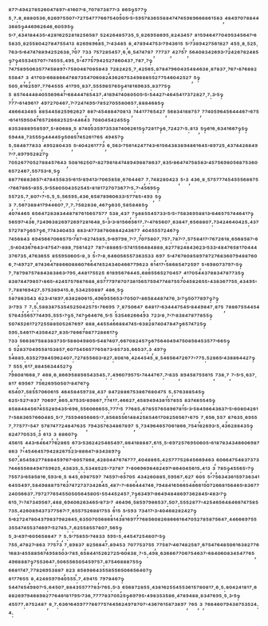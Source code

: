 ⁸⁷⁷′⁴⁹⁴²⁷⁸⁵²⁶⁰⁴⁷⁸⁹⁷'⁴¹⁶⁰⁷′⁸·⁷⁰⁷⁸⁷³⁸⁷⁷′³,⁸⁶⁵‽⁵⁷⁷‽⁵·⁷:⁸·⁸⁸⁸⁰⁵³⁶·⁶²⁶⁹⁷⁵⁵⁰⁷'⁷²⁷⁵⁴⁷⁷⁷⁶⁶⁷⁵⁴⁰⁵⁰⁵′⁵'⁵⁹⁵⁷⁸³⁶⁵⁵⁸⁸⁴⁷⁴⁷⁴⁵⁹⁸⁹⁶⁶⁶⁸⁶¹⁵⁸³,⁴⁸⁴⁹⁷⁰⁷⁸⁸⁴⁴³⁶⁸⁵‽⁴⁴⁶⁹⁶²⁶⁴⁶·⁶⁰⁵⁹⁵‽⁵′⁷·⁴³⁴¹⁸⁴⁴³⁵'⁴²⁸¹⁶²⁵²⁸¹⁸²⁵⁶⁵⁸⁷,⁵²⁴²⁶⁴⁸⁵⁷³⁵·⁵·⁸²⁶⁹⁵⁸⁶⁹⁵·⁸²⁴³⁴⁵⁷,⁸¹⁵⁹⁴⁶⁴⁷⁷⁰⁴⁹⁵³⁴⁵⁶⁴⁷′⁶⁵⁸³⁵·⁸²⁵⁵⁸⁰⁴²⁷⁸⁴⁷⁵⁵⁴¹³,⁸²⁶⁹⁸⁹⁶⁸⁵·⁷′⁴³⁴⁸⁵,⁸·⁴⁷⁸⁹⁴⁴⁷⁵³′⁷⁹⁴³⁶¹⁵,⁵′⁷³⁸⁹⁴²⁷⁵⁶¹⁸²⁷,⁴⁵⁵·⁸·⁵²⁵·⁷⁶³′⁵′⁶⁴⁷⁴⁷⁸⁸⁹⁴²⁵²⁶³⁸·⁷⁰⁷,⁷³³,⁷⁵⁷²⁸⁵⁴⁵⁷·⁶·⁶·⁵⁴⁷⁴⁷⁸⁷,⁷⁷⁷³⁷,⁴²⁷⁵⁷,⁵⁶⁴⁰⁸³⁴²⁶⁹³′⁷²⁴²⁶⁷⁸²⁴⁸⁵‽⁷‽⁴⁵⁵³⁴⁵⁷⁰⁷'⁷⁴⁵⁵⁵:⁴⁹⁵·⁵'⁴⁷⁷⁵⁷⁹⁴²⁵²⁷⁸⁶⁰⁴³⁷·⁷⁸⁷·⁷‽⁷⁴⁷⁵⁸⁹⁵⁰⁶³⁵⁷⁷⁴⁵⁸⁸⁹⁷'⁷⁵⁸⁰⁴⁸⁷⁰⁸⁵⁸⁴³,⁷²⁸²⁴²⁵·⁷·⁴²⁵⁶⁵:⁸⁷⁸⁴⁷⁹⁶⁰⁴³⁵⁴⁸⁴⁶³⁸·⁸⁷⁸³⁷·⁷⁶⁷'⁶⁷⁶⁸⁸²⁵⁵⁸⁴⁷,³,⁴¹⁷⁰³′⁶⁶⁸⁸⁶⁶⁴⁷⁸⁸⁷³⁵⁴⁷⁰⁶⁰⁸²⁴³⁶²⁶⁷⁵³⁴⁹⁸⁸⁸⁵⁵²⁷⁷⁵⁴⁶⁰⁴²⁵²⁷,⁵‽⁵⁰⁵·⁸¹⁶²⁵⁹⁷:⁷⁷⁶⁴⁵⁵⁵,⁴¹⁷⁹⁵·⁸³⁷:⁵⁵⁵⁹⁸⁵⁷⁶⁵‽⁴¹⁸¹⁶⁹⁶³⁵:⁸³⁷⁷⁵‽⁵,⁸⁵⁷⁴⁴⁴⁴⁸⁴⁰⁵⁵⁶⁹⁶⁴⁷′⁶⁸⁴⁴⁴⁷⁸⁵⁴³⁷:⁴¹⁸⁹⁴⁷⁴⁰⁸⁰⁵⁰⁵′⁵'⁵⁴⁴²⁷′⁴⁶⁴⁵⁴¹⁷³⁷²⁸²⁷·⁷:³′⁵‽⁷⁷⁷'⁶¹⁴⁹⁶¹⁷,⁴⁹⁷²⁷⁰⁴⁶⁷:⁷′⁷²⁴⁷⁴⁹⁵′⁷⁸⁵²⁷⁰⁵⁵⁸⁰⁶⁵⁷:⁸⁸⁸⁴⁶⁸⁵‽⁴⁸⁶⁶⁴³⁴⁸⁵,⁸⁸⁵⁴⁴⁵⁸²⁵⁹⁶²⁶²⁷,⁸⁸⁷′⁴⁵⁴⁸⁸⁴⁷⁰⁸¹³,⁷⁴⁴¹⁷⁷⁶⁵⁴²⁷,⁵⁶⁸³⁴¹⁸⁸⁷⁵⁷,⁷⁷⁴⁰⁵⁹⁶⁴⁵⁶⁴⁴⁴⁶⁷'⁶⁷⁵′⁶¹⁴¹⁵⁹⁵⁰⁴⁷⁶⁵⁷²⁶⁶⁸²⁵²⁵′⁴⁴⁶⁴³,⁷⁰⁸⁰⁴⁵⁴²⁴⁵⁵‽⁸³⁵³⁸⁸⁸⁹⁵⁸⁵⁹⁷·⁵'⁸⁰⁶⁸⁸·⁵,⁸⁷⁴⁰⁵³⁵⁹⁷³⁵³⁸⁷⁴⁰⁶²⁶¹⁵‽⁷²⁸¹⁷‽⁶·⁷²⁴²⁷'⁵:⁸¹³,⁵‽⁶¹⁶·⁶³⁴¹⁶⁶⁷‽⁵‽⁵⁹⁴⁴⁸·⁷³⁵⁵⁵‽⁴⁴⁴⁴⁵‽⁵⁰⁸⁵⁷⁴⁵²⁶¹⁷⁶⁵,⁴⁹⁴⁵⁷‽⁵:⁵⁸⁴⁸⁷⁷⁸³³,⁴⁹⁵²⁸⁰⁴³⁵,⁵′⁴⁰⁴²⁶¹⁷⁷³,⁶·⁵⁶³′⁷⁵⁶¹⁴²⁴⁷⁷⁴³′⁶¹⁵⁶⁴³⁸³⁸⁹⁴⁸⁶¹⁶⁴⁵'⁶⁹⁷²⁵·⁴³⁷⁴⁴²⁶⁸⁴⁹⁷′⁷:⁸⁹⁷⁹⁵²⁸²⁷‽⁷⁰⁵²⁶⁷⁷⁰⁵²⁷⁸⁸⁴⁵⁷⁶⁴³,⁵⁰⁸¹⁶²⁵⁰⁷'⁸²⁷⁹⁸¹⁸⁴⁷⁴⁸⁹⁴⁹⁸⁸⁷⁸⁶³⁷·⁸³⁵′⁸⁶⁴⁷⁴⁷⁵⁸⁵⁸³′⁴⁵⁷⁵⁶⁹⁸⁰⁵⁶⁸⁷⁵³⁶⁰⁶⁵⁷²⁴⁶⁷:⁵⁵⁷⁵³′⁶·⁵‽⁸⁸⁷⁷⁶⁸⁸³⁶⁵⁷′⁴⁷⁸⁴⁵⁵⁸³⁵′⁶¹⁵′⁸⁹⁴¹³′⁷⁰⁶⁵⁸⁵⁸·⁶⁷⁶⁴⁴⁶⁷,⁷:⁷⁴⁸²⁸⁰⁴²³,⁵'³,⁴³⁶·⁸·⁵⁷⁵⁷⁷⁷⁴⁵⁴⁵⁵⁵⁶⁸⁶⁷⁵′⁷⁶⁶⁷⁸⁶⁵'⁸⁵⁵:⁵′⁵⁵⁸⁰⁵⁰⁴³⁵²⁵⁴⁵'⁸¹⁸¹⁷²⁷⁰⁷³⁶⁷⁷′⁵:⁷'⁴⁵⁶⁹⁵‽⁵⁵⁷²⁵:⁷·⁸⁰⁷'⁷'⁵:⁵·⁵:⁵⁶⁵⁹⁵:⁴³⁶·⁶⁵⁸⁷⁸⁹⁶⁰⁶³³′⁵⁷⁷⁸⁵'⁴⁹³,⁵‽³,⁷:⁵⁶⁷³⁸⁸⁴¹⁷⁹⁴⁴⁶⁰⁷·⁷·⁷:⁷⁵⁸²⁸³⁸·⁴⁶⁷‽⁶³⁵·⁵⁸⁵⁸⁴⁸⁵‽⁴⁰⁷⁴⁴⁶⁵,⁶⁵⁶⁴⁷²⁸³⁸³⁴⁴⁸⁷⁸⁷⁶¹⁵⁶⁵⁷⁵⁷⁷,⁵³⁸·⁴³⁷,⁷‽⁸⁸⁵⁵⁴⁵⁷³³′⁵′⁵'⁷⁵⁸³⁶⁹⁵⁸⁸¹³′⁶⁴⁶⁵⁷⁵⁷⁴⁴⁶⁴¹⁷‽⁵⁶⁵⁹⁷′⁴³⁶·⁷²⁴⁹⁶³⁸²⁶⁹⁷²⁶⁹⁷²⁸¹⁶⁴⁸·⁵'³′³′⁸¹⁵⁶⁶⁵⁶¹⁷:⁷'⁴⁷⁶⁵⁶⁰⁷·⁸³⁸⁴⁷·⁶⁵⁶⁸⁸⁰⁷:⁷³⁴²⁴⁶⁴⁰⁴²⁵:⁴³⁷⁵⁷²⁷⁸⁷‽⁶⁵⁷‽⁶·⁷⁷⁴³⁴⁰⁴⁵³,⁸⁸³′⁴⁷⁷³⁸⁷⁸⁰⁸⁸⁴²⁴³⁶⁷⁷,⁴⁰⁴⁵⁵⁵⁷²⁴⁶⁷‽⁷⁴⁵⁶⁸⁴³,⁶⁹⁴⁵⁶⁶⁷⁰⁶⁶⁵⁷⁵′⁷⁸⁷'⁶²⁷⁴⁵⁸⁵:⁵′⁶⁹⁷⁹⁸·⁷′⁷·⁷⁰⁷⁵⁸⁰⁷·⁷⁵⁷:⁷⁸⁷′⁷:⁵⁷⁵⁸⁴¹⁷′⁷⁶⁷²⁶¹⁸·⁶⁵⁶⁸⁵⁸⁷'⁶·⁵′⁴⁰⁴³⁶⁷⁶⁴³′⁴⁷⁵⁴⁷'⁸⁸⁸·⁷⁵⁶¹⁴²⁷,⁷⁸⁷'⁸⁸⁸⁶⁵'⁵⁷⁴¹⁵⁵⁶⁴⁸⁴⁸⁸⁸·⁸²⁷⁷⁸²⁴⁸⁴³⁶²³′⁵³³′⁴⁸⁴⁷⁶⁵⁸¹⁷⁰⁴⁴⁴³⁷⁶⁷³⁵·⁴⁷⁶³⁶⁵⁵,⁸⁵⁵⁹⁵⁰⁶⁰⁵'⁸·³,⁵'⁷'⁸·⁶⁴⁶⁰⁵⁶⁵⁵⁷³⁶³⁵³³,⁶⁹⁷,⁵′⁴⁷⁶⁷⁸⁰⁸⁵⁸⁹⁷⁸⁷²⁷⁶⁸³⁶⁰⁷⁹⁴⁸⁸⁷⁶⁰⁶·⁷′⁴⁹⁷²⁷·⁸⁷⁴³⁶⁴⁷⁸⁸⁶⁶⁰⁸⁸⁶⁰⁷⁶⁶⁴⁷⁴⁵²⁴³⁴⁰⁴⁶⁶⁷⁷⁹⁶²³,⁶¹⁴¹⁷'⁵⁸⁶⁸⁵⁴⁷²⁵⁹⁷,⁵'⁶⁹⁸⁰⁷³⁷⁹⁷'⁵‽⁷·⁷⁸⁷⁹⁸⁷⁵⁷⁸⁸⁴³⁸³⁸⁶³′⁷⁹⁵·⁴⁴⁸¹⁷⁵⁵²⁵,⁶¹⁸⁹⁵⁶⁷⁶⁴⁴⁵:⁶⁸⁶⁵⁵⁶⁵²⁷⁰⁴⁵⁷,⁴¹⁷⁰⁵⁴⁴³⁷⁸⁸³⁴⁷⁸⁷⁷³⁵‽⁸³⁸⁷⁴⁴⁷⁹⁸⁵⁷'⁸⁶⁵'⁴²⁴⁵⁷⁵⁷⁶⁸⁷⁶⁸⁸·⁸⁵⁷⁷⁷⁹⁷⁸⁷⁰⁷³⁸¹⁵⁶⁵⁷⁵⁹⁴⁷⁷⁴⁸⁷⁵⁵⁷⁰⁴⁵⁸²⁶⁵⁵'⁴³⁸³⁶⁷⁷⁵⁵·⁴³⁴⁹⁵'⁷:⁷⁸⁸¹⁶⁹⁴²⁷:⁵⁷⁵³⁸⁹⁴¹⁵:⁶·⁵³⁴²⁵⁰⁸⁸⁷,⁴⁸⁶·⁵‽⁵⁸⁷⁸⁶³⁵⁴³,⁶²³′⁴¹⁸⁹⁷:⁶³⁸²⁸⁰⁶¹⁵:⁴⁹⁶⁹⁵⁵⁶⁵³′⁷⁰⁵⁰⁷'⁸⁶⁵⁸⁴⁴⁸⁷⁴⁷⁶·³′⁷‽⁵⁰⁷⁷⁸⁹⁷‽⁷‽³′⁷⁹³,⁷,⁷:⁵:⁵⁸⁸³⁸⁷⁵³⁵⁴⁵²⁵⁰⁴²⁵⁷⁵'⁷⁶⁶⁹⁵,⁷·⁸⁷⁵⁰⁶⁴⁷,⁶⁴⁸¹⁷'⁶³⁴⁴⁴⁷⁵⁴⁵′⁸⁴⁴⁹⁸⁴⁷·⁸⁷⁵,⁷⁸⁸⁶⁷⁵⁵⁴⁴⁵⁴⁵⁷⁸⁴³⁵⁶⁵⁷⁷⁴⁴⁹⁵:⁵⁵⁵'⁷‽⁵·⁷⁴⁷‽⁶⁴⁶⁷⁶·⁵′⁵,⁵³⁵⁴⁶²⁶⁶⁴⁹³,⁷²³′⁸·⁷′⁷′⁸³⁸⁴⁷⁸⁷⁷⁸⁵⁵‽⁵⁰⁷⁴⁵²⁶¹⁷²⁷²⁵⁵⁸⁸⁵⁰⁵²⁶⁷⁶⁹⁷,⁸⁸⁸·⁴⁴⁵⁵⁴⁶⁶⁸⁸⁴⁷⁴⁵'⁶³⁸²⁸⁷⁴⁰⁴⁷⁸⁴⁷‽⁶⁵⁷⁴⁷²⁵‽⁵⁹⁵:⁵⁴⁶¹⁷′⁴³⁵⁶⁴²⁷·⁸³⁵′⁷⁸⁶⁶⁷⁸⁸⁷⁷²⁸⁸⁶¹⁷‽⁷³³,⁵⁶⁶³⁶⁷⁵⁸⁸³⁸³⁷³⁵′⁵⁸⁸⁰⁴⁹⁸⁰⁵′⁵⁴⁸⁷⁴⁰⁷:⁶⁶⁷⁰⁸²⁴⁵⁷‽⁶⁷⁵⁶⁴⁰⁴⁹⁴⁷⁵⁰⁸⁵⁶⁴⁵³⁵⁷⁷′⁶⁶⁵‽⁵,⁵²⁸³⁷⁰⁴⁹⁵⁵⁸¹⁵³⁸⁵⁷·⁶⁰⁷⁵⁴⁵⁶⁵⁷⁷⁶⁵⁸⁷³′⁸⁵⁷³⁵:⁶⁶⁵³⁷:³,⁴⁹⁷‽⁵⁴⁸⁸⁵:⁶³⁵²⁷⁹⁸⁴⁵⁹⁶²⁴⁰⁷:⁷²⁷⁸⁵⁵⁶⁰³′⁸²⁷:⁸⁰⁸¹⁶·⁴²⁴⁴⁵⁴⁵·⁸·⁵⁴⁶⁵⁶⁴⁷²⁶⁷⁷'⁷⁷⁵:⁵²⁸⁶⁵′⁴³⁸⁸⁶⁴⁴²⁷‽⁷,⁵⁵⁵·⁶¹⁷·⁸⁸⁴⁵⁶³⁴⁴⁵²⁷‽⁷⁹⁸⁰⁸¹⁶⁶⁸·⁷,⁴⁶⁸·⁶·⁸⁶⁶⁹⁵⁸⁸⁵⁶⁵⁴³⁵⁴⁵:⁷:⁴⁹⁶⁰⁷⁹⁵⁷⁵'⁷⁴⁴⁴⁷⁶⁷:⁷′⁸³⁵,⁸⁹⁴⁵⁸⁷⁵⁵⁶¹⁵,⁷³⁸·⁷,⁷'⁵′⁵·⁶³⁷·⁸¹⁷,⁶⁹⁵⁶⁷,⁷⁵⁶²⁶⁹⁵⁰⁵⁰⁷′⁸⁴⁷⁶⁷‽⁶⁵⁴⁰⁷:⁵⁸⁵⁵⁷⁰⁶⁰⁶¹⁵,⁴⁶⁴⁵⁸⁴⁵⁹⁷³⁸·⁴³⁷,⁸⁴⁷²⁸⁸⁶⁷⁵³⁸⁶⁷⁶⁸⁰⁴⁷⁵,⁵:⁵⁷⁶³⁸⁸⁵⁴⁵‽⁶²⁵'⁵²⁷′⁸³⁷,⁷⁰⁶⁹⁷·⁸⁶⁵:⁸⁷⁵³⁵′⁸⁹⁸⁶⁷·⁷⁷⁴¹⁷:⁴⁶⁶²⁷·⁴⁵⁸⁹⁴⁹⁴³⁸¹⁵⁷⁸⁵⁵,⁸³⁷⁴⁸⁵⁵⁴⁵‽⁸⁵⁸⁸⁴⁸⁴⁵⁶⁷⁴⁵⁵²⁸⁹⁴³⁵′⁶⁹⁶·⁵⁵⁶⁰⁶⁶⁶⁵⁵:⁷⁷⁷′⁵,⁷⁷⁶⁸⁵:⁶⁷⁸⁵⁵⁷⁶⁵⁸⁹⁶⁷⁸¹⁵′³′⁵⁸⁴⁵⁶⁶⁴³⁶³⁷′⁵'⁶⁰⁸⁰⁴²⁶¹⁷'⁵⁸⁸³⁶⁵⁷⁶⁶⁰⁴⁸⁵·⁵′⁷·⁷⁵⁵⁹⁴⁶⁵⁶⁸⁶⁵'⁷:⁸⁵⁶⁸⁵⁵⁶¹⁴⁸⁴²⁵⁸⁵⁴⁶¹⁷⁰⁸²⁵⁶⁵⁶⁷'⁶⁷⁵,⁷·⁶⁵⁶·⁵⁵⁷,⁸⁷⁶³⁵·⁶⁹⁵⁵⁷·⁷⁷⁵⁷⁷'⁵⁴⁷,⁵⁷⁸⁷⁴⁷⁷²⁴⁸⁴⁷⁶³⁵,⁷⁹⁴³⁵⁷⁶³⁴⁸⁶⁷⁸⁹⁷,⁵·⁷³⁴⁹⁶⁴⁶⁵⁷⁰⁶¹⁸⁶⁶·⁷⁵⁴¹⁸²⁶⁹³′⁵·⁴³⁶²⁸⁸⁴³⁵‽⁸²⁴⁷⁷⁰⁵³⁵·³,⁶¹³,³,⁸⁸⁶⁰⁷‽⁴⁵⁶¹⁵,⁴⁴³′⁶⁴⁶⁴⁷⁷⁶²⁸⁶⁵,⁶⁷³′⁵³⁶²⁴²⁵⁴⁶⁵⁴⁹⁷:⁸⁶⁴¹⁸⁸⁸⁸⁷:⁶¹⁵·⁵'⁶⁹⁷²⁵⁷⁶⁹⁵⁰⁶⁰⁵'⁶¹⁸⁷⁸³⁴³⁴⁶⁶⁰⁶⁹⁸⁷⁸⁶³,⁷'⁴⁵⁴⁶⁴⁵⁷⁹⁴²⁸²⁶⁷⁵²³′⁸⁸⁶⁴⁷′⁸³⁴³⁸⁹⁷‽⁵⁰⁷:⁸⁵⁴⁵⁸²⁷⁷⁸⁸⁸⁴⁵⁹⁷⁶⁷′⁸⁰⁵⁷⁸⁶⁸·⁴²⁸⁰⁴⁴⁷⁶⁷⁴⁷⁷⁷·⁴⁰⁴⁸⁸⁶⁵:⁴²⁵⁷⁷⁷⁵²⁶⁴⁵⁶⁶⁹⁴⁶³,⁶⁰⁶⁶⁴⁷⁵⁴⁸³⁷³⁷³⁷⁴⁴⁸⁵⁵⁶⁸⁴⁹⁴⁷⁵⁹⁶²⁵·⁴³⁸³⁵:⁵:⁵³⁴⁸⁵²⁵'⁷³⁷⁸⁷,⁷'⁶⁰⁶⁹⁶⁹⁸⁴⁸²⁴⁹⁷′⁸⁶⁴⁰⁴⁵⁶¹⁵:⁴¹³,³,⁷⁸⁵‽⁴⁵⁵⁶⁵'⁷‽⁷⁵⁵⁷³′⁶⁵⁸⁵⁸¹⁶·⁵⁹³′⁶·⁵,⁶⁴⁵·⁶⁹⁸⁷⁵⁹⁷,⁷⁴⁵⁹⁷'⁶⁵⁷⁰⁵,⁴³⁴²⁶⁰⁸⁸⁵·⁵⁹⁵⁶⁷:⁶²⁷,⁶⁰⁵,⁵'⁷⁵⁶³⁴³⁶¹⁵⁹⁷³⁶³⁴¹⁶⁴⁵⁵⁴⁹⁷:⁵⁸⁴⁹⁸⁸⁸⁷⁵⁷⁶³⁷⁴⁷²⁷³⁷³⁴²⁶⁴⁵·⁴⁸⁷'⁷'⁶⁸⁶⁴⁴⁴⁷⁴⁶·⁷⁹⁴⁸⁴¹⁶⁵⁶⁶⁵⁴⁸⁶⁶¹⁵⁰⁷²⁶⁶⁸¹⁵⁶⁴⁶⁵′⁸³⁶⁷⁷²⁴⁰⁵⁶⁶³⁷:⁷⁹⁷²⁷⁷⁶⁵⁴⁵⁵⁰⁵⁰⁵⁶⁴⁵⁸⁰⁵'⁵⁵⁴⁴⁵²⁴⁵⁷·⁷‽⁶³⁴⁹⁷′⁸⁶⁴⁹⁴⁸⁴⁸⁶⁹⁷³⁶²⁸⁴⁵′⁴⁸³′⁷‽⁶¹⁵·⁷'⁷⁴⁷³⁴⁹⁵⁶⁷:⁴⁸⁸·⁶⁹⁴⁰⁶²⁶³⁴⁶⁵′⁸⁷³′⁷,⁴⁶⁴⁹⁶·⁵⁸⁵⁹⁷⁹⁸⁶⁵³⁷:⁵⁰⁷:⁵⁵⁵²⁸⁷⁷'⁴²⁵⁴⁶⁵⁶⁴⁸⁴⁶⁶⁷⁴⁷⁵⁸⁵⁷³⁵:⁴²⁶⁰⁸⁹⁴³⁷³⁷⁷⁵⁶⁷′⁷·⁶⁵⁵⁷⁵²⁶⁸⁸¹⁷⁵⁵,⁶¹⁵,⁵′⁵⁹³,⁷³⁴¹⁷′³′⁴⁰⁴⁶⁸²⁸²⁴²⁷‽⁵′⁶²⁷²⁴⁷⁸⁰⁴³⁷⁹⁸³⁷⁹⁸²⁶⁴⁵·⁶³⁵⁰⁷⁰⁵⁶⁸⁶⁸¹⁴³⁸¹⁶⁹⁷⁷⁷⁶⁸⁵⁶⁰⁸²⁶⁸⁶⁶⁶¹⁶⁴⁷⁰⁵²⁷⁸⁵⁸⁷⁵⁶⁴⁷·⁴⁴⁶⁶⁶⁹⁷⁵⁵³⁵⁵⁴⁷⁴⁵⁵³⁷⁴⁶⁹⁷′⁵²⁷⁴⁵:⁷:⁶²⁵⁵⁸⁵⁵⁷⁸⁰⁷·⁵⁶⁵‽⁵·³′⁴⁹⁷′⁶⁰⁵⁶⁵⁸⁸⁴⁷,⁷,⁵:⁵′⁷⁵⁸⁵⁵′⁷⁴⁸³³,⁵⁹⁵'⁵·⁴⁴⁵⁴⁷²⁵⁴⁸⁰⁷′⁵‽⁷⁵⁵·⁴⁷⁸²⁷′⁸⁶³,⁷⁷⁵⁷³,⁷·⁸⁹⁸³⁷,⁸²⁵⁶⁸⁴⁷:⁸⁹⁴⁵³,⁷⁰⁷⁷⁵³⁷⁵⁵,⁷⁷⁵⁸⁷′⁴⁶⁷⁴⁸²⁵⁸⁷·⁶⁷⁵⁴⁷⁶⁴⁸⁵⁰⁶¹⁶³⁸²⁷⁷⁶¹⁶⁸³′⁴⁵⁵⁸⁸⁵⁶⁷⁴⁹⁵⁸⁵⁰³′⁷⁸⁵·⁶⁵⁸⁴⁴¹⁵²⁶²⁷²⁵′⁶⁰⁸³⁸·⁷'⁵:⁴⁹⁸·⁶³⁶⁸⁶⁷⁷⁰⁶⁷⁵⁴⁶³⁷'⁶⁸⁴⁰⁶⁰⁸³⁴⁵⁴⁷⁷⁶⁵,⁴⁹⁶⁸⁸⁸⁷‽⁷⁵⁵³⁶⁴⁷:⁵⁰⁶⁵⁵⁶⁵⁰⁵⁴⁵⁹⁷⁵⁷:⁸⁷⁵⁴⁶⁸⁸⁸⁷⁵⁵‽⁶⁶⁸¹⁷⁴⁷·⁷⁷⁸²⁶⁹⁵³⁸⁸⁷,⁸²³,⁸⁵⁸⁹⁸⁶⁴³⁵⁵⁸⁵⁵⁶⁵⁰⁶⁶⁵⁶⁴⁰⁷‽⁸¹⁷⁷⁶⁵⁵,⁸·⁴²⁴⁸⁵⁹⁷⁹⁴⁰⁵⁵⁵:⁷·⁴⁹⁴¹⁵,⁷⁹⁷⁸⁴⁶⁷‽⁵⁴⁴⁷⁴⁵⁴⁹⁸⁰⁷′⁵:⁶⁴⁵⁰⁷·⁸⁸⁴³⁵⁵⁷⁷⁷⁸³′⁷⁶⁵:⁵′³,⁶⁵⁶⁸⁷²⁸⁵⁵·⁴³⁸¹⁶²⁵⁵⁴⁵⁵³⁶¹⁵⁷⁸⁰⁸¹⁷·⁶·⁵:⁸⁰⁴²⁴¹⁸¹⁷·⁶⁸⁸²⁶⁹⁷⁹⁴⁶⁸⁹⁸²⁷⁷⁶⁴⁶¹⁸¹⁷⁹⁵′⁷³⁶·⁷⁷⁷⁷⁸³⁷⁰⁵²⁵‽⁶⁹⁷⁹⁵'⁴⁹⁸³⁵³⁵⁸⁶·⁴⁷⁸⁹⁴⁸⁸·⁸³⁴⁷⁶⁹⁵·⁵·³′⁵‽⁴⁵⁵⁷⁷:⁸⁷⁵²⁴⁸⁷,⁸·⁷:⁶³⁶¹⁶⁴⁵⁹⁷⁷⁷⁸⁶⁷⁷⁵⁷⁴⁴⁵⁶²⁴⁹⁷⁸⁷⁰⁷'⁴³⁶⁷⁶¹⁵⁸⁷³⁸⁹⁷,⁷⁶⁵,³,⁷⁶⁸⁴⁶⁰⁷⁹⁴³⁸⁷⁵³⁵²⁴:⁴:
